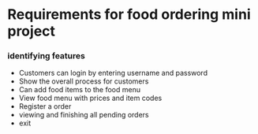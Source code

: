 # Requirements for food ordering mini project #
### identifying features ###
* Customers can login by entering username and password 
* Show the overall process for customers 
* Can add food items to the food menu 
* View food menu with prices and item codes 
* Register a order 
* viewing and finishing all pending orders 
* exit 

